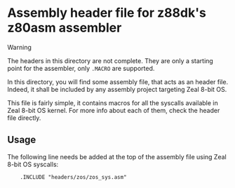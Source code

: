# Assembly header file for z88dk's z80asm assembler

> [!WARNING]
> The headers in this directory are not complete. They are only a starting point for the assembler, only `.MACRO` are supported.

In this directory, you will find some assembly file, that acts as an header file. Indeed, it shall be included by any assembly project targeting Zeal 8-bit OS.

This file is fairly simple, it contains macros for all the syscalls available in Zeal 8-bit OS kernel. For more info about each of them, check the header file directly.

## Usage

The following line needs be added at the top of the assembly file using Zeal 8-bit OS syscalls:

```assembly
    .INCLUDE "headers/zos/zos_sys.asm"
```
